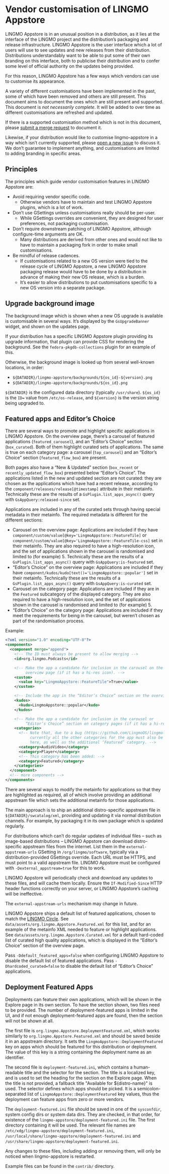Vendor customisation of LINGMO Appstore
======================================

LINGMO Appstore is in an unusual position in a distribution, as it lies at the
interface of the LINGMO project and the distribution’s packaging and release
infrastructure. LINGMO Appstore is the user interface which a lot of users will
use to see updates and new releases from their distribution. Distributions
understandably want to be able to put some of their own branding on this
interface, both to publicise their distribution and to confer some level of
official authority on the updates being provided.

For this reason, LINGMO Appstore has a few ways which vendors can use to
customise its appearance.

A variety of different customisations have been implemented in the past, some of
which have been removed and others are still present. This document aims to
document the ones which are still present and supported. This document is *not
necessarily complete*. It will be added to over time as different customisations
are refreshed and updated.

If there is a supported customisation method which is not in this document,
please [submit a merge request](https://github.com/LingmoOS/lingmo-appstore/-/merge_requests/new)
to document it.

Likewise, if your distribution would like to customise lingmo-appstore in a way
which isn’t currently supported, please
[open a new issue](https://github.com/LingmoOS/lingmo-appstore/-/issues/new?issue%5Bmilestone_id%5D=)
to discuss it. We don’t guarantee to implement anything, and customisations are
limited to adding branding in specific areas.

Principles
----------

The principles which guide vendor customisation features in LINGMO Appstore are:
 * Avoid requiring vendor specific code.
   - Otherwise vendors have to maintain and test LINGMO Appstore plugins, which
     is a lot of work.
 * Don’t use GSettings unless customisations really should be per-user.
   - While GSettings overrides are convenient, they are designed for user
     preferences, not packaging customisation.
 * Don’t require downstream patching of LINGMO Appstore, although configure-time
   arguments are OK.
   - Many distributions are derived from other ones and would not like to have
     to maintain a packaging fork in order to make small customisations.
 * Be mindful of release cadences.
   - If customisations related to a new OS version were tied to the release
     cycle of LINGMO Appstore, a new LINGMO Appstore packaging release would have
     to be done by a distribution in advance of making their new OS release,
     which is a burden.
   - It’s easier to allow distributions to put customisations specific to a new
     OS version into a separate package.

Upgrade background image
------------------------

The background image which is shown when a new OS upgrade is available is
customisable in several ways. It’s displayed by the `GsUpgradeBanner` widget,
and shown on the updates page.

If your distribution has a specific LINGMO Appstore plugin providing its upgrade
information, that plugin can provide CSS for rendering the background. See the
`fedora-pkgdb-collections` plugin for an example of this.

Otherwise, the background image is looked up from several well-known locations,
in order:
 * `${DATADIR}/lingmo-appstore/backgrounds/${os_id}-${version}.png`
 * `${DATADIR}/lingmo-appstore/backgrounds/${os_id}.png`

`${DATADIR}` is the configured data directory (typically `/usr/share`).
`${os_id}` is the `ID=` value from `/etc/os-release`, and `${version}` is the
version string being upgraded to.

Featured apps and Editor’s Choice
---------------------------------

There are several ways to promote and highlight specific applications in LINGMO
Appstore. On the overview page, there’s a carousel of featured applications
(`featured_carousel`), and an “Editor’s Choice” section (`box_curated`). Both of
them highlight curated sets of applications. The same is true on each category
page: a carousel (`top_carousel`) and an “Editor’s Choice” section
(`featured_flow_box`) are present.

Both pages also have a “New & Updated” section (`box_recent` or
`recently_updated_flow_box`) presented below “Editor’s Choice”. The applications
listed in the new and updated section are not curated: they are chosen as the
applications which have had a recent release, according to the
`component/releases/release[@timestamp]` attribute in their metainfo.
Technically these are the results of a `GsPlugin.list_apps_async()` query with
`GsAppQuery:released-since` set.

Applications are included in any of the curated sets through having special
metadata in their metainfo. The required metadata is different for the different
sections:
 * Carousel on the overview page: Applications are included if they have
   `component/custom/value[@key='LingmoAppstore::FeatureTile]` or
   `component/custom/value[@key='LingmoAppstore::FeatureTile-css]` set in their
   metainfo. They are also required to have a high-resolution icon, and the set
   of applications shown in the carousel is randomised and limited to (for
   example) 5. Technically these are the results of a
   `GsPlugin.list_apps_async()` query with `GsAppQuery:is-featured` set.
 * “Editor’s Choice” on the overview page: Applications are included if they
   have `component/kudos/kudo[text()='LingmoAppstore::popular']` set in their
   metainfo. Technically these are the results of a `GsPlugin.list_apps_async()`
   query with `GsAppQuery:is-curated` set.
 * Carousel on the category page: Applications are included if they are in the
   `Featured` subcategory of the displayed category. They are also required to
   have a high-resolution icon, and the set of applications shown in the carousel
   is randomised and limited to (for example) 5.
 * “Editor’s Choice” on the category page: Applications are included if they
   meet the requirements for being in the carousel, but weren’t chosen as part
   of the randomisation process.

Example:
```xml
<?xml version="1.0" encoding="UTF-8"?>
<components>
  <component merge="append">
    <!-- The ID must always be present to allow merging -->
    <id>org.lingmo.Podcasts</id>

    <!-- Make the app a candidate for inclusion in the carousel on the
         overview page (if it has a hi-res icon). -->
    <custom>
      <value key="LingmoAppstore::FeatureTile">True</value>
    </custom>

    <!-- Include the app in the “Editor’s Choice” section on the overview page. -->
    <kudos>
      <kudo>LingmoAppstore::popular</kudo>
    </kudos>

    <!-- Make the app a candidate for inclusion in the carousel or
         “Editor’s Choice” section on category pages (if it has a hi-res icon). -->
    <categories>
      <!-- Note that, due to a bug (https://github.com/LingmoOS/lingmo-appstore/-/issues/1649),
           currently all the other categories for the app must also be listed
           here, as well as the additional ‘Featured’ category. -->
      <category>AudioVideo</category>
      <category>Player</category>
      <!-- This category has been added: -->
      <category>Featured</category>
    </categories>
  </component>
  <!-- more components -->
</components>
```

There are several ways to modify the metainfo for applications so that they are
highlighted as required, all of which involve providing an additional appstream
file which sets the additional metainfo for those applications.

The main approach is to ship an additional distro-specific appstream file in
`${DATADIR}/swcatalog/xml`, providing and updating it via normal distribution
channels. For example, by packaging it in its own package which is updated
regularly.

For distributions which can’t do regular updates of individual files – such as
image-based distributions – LINGMO Appstore can download distro-specific
appstream files from the internet. List them in the `external-appstream-urls`
GSetting in `/org/lingmo/software`, typically via a distribution-provided
GSettings override. Each URL must be HTTPS, and must point to a valid appstream
file. LINGMO Appstore must be configured with `-Dexternal_appstream=true` for
this to work.

LINGMO Appstore will periodically check and download any updates to these
files, and will cache them locally. Ensure the `If-Modified-Since` HTTP header
functions correctly on your server, or LINGMO Appstore’s caching will be
ineffective.

The `external-appstream-urls` mechanism may change in future.

LINGMO Appstore ships a default list of featured applications, chosen to match
the [LINGMO Circle](https://circle.lingmo.org/). See
`data/assets/org.lingmo.Appstore.Featured.xml` for this list, and for an example
of the metainfo XML needed to feature or highlight applications. See
`data/assets/org.lingmo.Appstore.Curated.xml` for a default hard-coded list of
curated high quality applications, which is displayed in the “Editor’s Choice”
section of the overview page.

Pass `-Ddefault_featured_apps=false` when configuring LINGMO Appstore to disable
the default list of featured applications. Pass `-Dhardcoded_curated=false` to
disable the default list of “Editor’s Choice” applications.

Deployment Featured Apps
------------------------

Deployments can feature their own applications, which will be shown in the Explore
page in its own section. To have the section shown, two files need to be provided.
The number of deployment-featured apps is limited in the UI, and if not enough
deployment-featured apps are found, then the section will not be shown at all.

The first file is `org.lingmo.Appstore.DeploymentFeatured.xml`, which works similarly
to `org.lingmo.Appstore.Featured.xml` and should be saved beside it in an appstream
directory. It sets the `LingmoAppstore::DeploymentFeatured` key on apps which should
be featured for this distribution or deployment. The value of this key is a string
containing the deployment name as an identifier.

The second file is `deployment-featured.ini`, which contains a human-readable title and
the selector for the section. The title is a localized key, and is used to set the heading
for the section on the Explore page. When the title is not provided, a fallback title
"Available for ${distro-name}" is used. The selector defines which apps should be picked.
It is a semicolon-separated list of `LingmoAppstore::DeploymentFeatured` key values, thus
the deployment can feature apps from zero or more vendors.

The `deployment-featured.ini` file should be saved in one of the `sysconfdir`, system
config dirs or system data dirs. They are checked, in that order, for existence of
the `lingmo-appstore/deployment-featured.ini` file. The first directory containing
it will be used. The relevant file names are `/etc/xdg/lingmo-appstore/deployment-featured.ini`,
`/usr/local/share/lingmo-appstore/deployment-featured.ini` and
`/usr/share/lingmo-appstore/deployment-featured.ini`.

Any changes to these files, including adding or removing them, will only be noticed
when lingmo-appstore is restarted.

Example files can be found in the `contrib/` directory.
